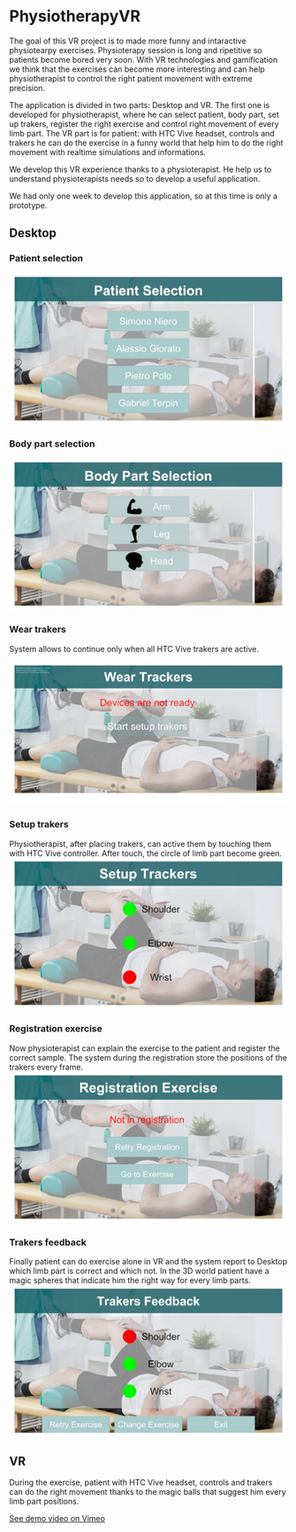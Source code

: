 # PhysiotherapyVR

The goal of this VR project is to made more funny and intaractive physiotearpy exercises. Physioterapy session is long and ripetitive so
patients become bored very soon. With VR technologies and gamification we think that the exercises can become more interesting and can help physiotherapist to control the right patient movement with extreme precision. 

The application is divided in two parts: Desktop and VR.
The first one is developed for physiotherapist, where he can select patient, body part, set up trakers, register the right exercise and control right movement of every limb part.
The VR part is for patient: with HTC Vive headset, controls and trakers he can do the exercise in a funny world that help him to do the right movement with realtime simulations and informations.

We develop this VR experience thanks to a physioterapist. He help us to understand physioterapists needs so to develop a useful application.

We had only one week to develop this application, so at this time is only a prototype.

## Desktop

### Patient selection
<img src="https://github.com/uqidoacademy/PhysiotherapyVR/blob/master/Assets/Image/UIScreenshots/PatientSelection.jpg">


### Body part selection
<img src="https://github.com/uqidoacademy/PhysiotherapyVR/blob/master/Assets/Image/UIScreenshots/BodyPartSelection.jpg">


### Wear trakers
System allows to continue only when all HTC Vive trakers are active.
<img src="https://github.com/uqidoacademy/PhysiotherapyVR/blob/master/Assets/Image/UIScreenshots/WearTrakers.jpg">


### Setup trakers
Physiotherapist, after placing trakers, can active them by touching them with HTC Vive controller. After touch, the circle of limb part
become green.
<img src="https://github.com/uqidoacademy/PhysiotherapyVR/blob/master/Assets/Image/UIScreenshots/SetupTrakers.jpg">

### Registration exercise
Now physioterapist can explain the exercise to the patient and register the correct sample. The system during the registration store 
the positions of the trakers every frame.
<img src="https://github.com/uqidoacademy/PhysiotherapyVR/blob/master/Assets/Image/UIScreenshots/RegistrationExercise.jpg">

### Trakers feedback
Finally patient can do exercise alone in VR and the system report to Desktop which limb part is correct and which not. In the 3D
world patient have a magic spheres that indicate him the right way for every limb parts.
<img src="https://github.com/uqidoacademy/PhysiotherapyVR/blob/master/Assets/Image/UIScreenshots/TrakersFeedback.jpg">

## VR
During the exercise, patient with HTC Vive headset, controls and trakers can do the right movement thanks to the magic balls that 
suggest him every limb part positions.

<a href="https://vimeo.com/302489727">See demo video on Vimeo</a>

